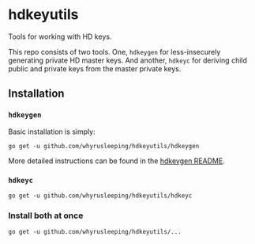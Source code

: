 # hdkeyutils

Tools for working with HD keys.

This repo consists of two tools. One, `hdkeygen` for less-insecurely generating
private HD master keys. And another, `hdkeyc` for deriving child public and
private keys from the master private keys.


## Installation

### `hdkeygen`
Basic installation is simply:
```
go get -u github.com/whyrusleeping/hdkeyutils/hdkeygen
```

More detailed instructions can be found in the [hdkeygen README](./hdkeygen/README.md).

### `hdkeyc`
```
go get -u github.com/whyrusleeping/hdkeyutils/hdkeyc
```

### Install both at once
```
go get -u github.com/whyrusleeping/hdkeyutils/...
```
